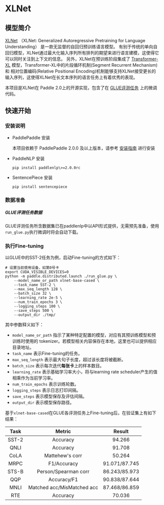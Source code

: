 # XLNet

## 模型简介

[XLNet](https://arxiv.org/abs/1906.08237) （XLNet: Generalized Autoregressive Pretraining for Language Understanding） 是一款无监督的自回归预训练语言模型。 有别于传统的单向自回归模型，XLNet通过最大化输入序列所有排列的期望来进行语言建模，这使得它可以同时关注到上下文的信息。 另外，XLNet在预训练阶段集成了 [Transformer-XL](https://arxiv.org/abs/1901.02860) 模型，Transformer-XL中的片段循环机制(Segment Recurrent Mechanism)和 相对位置编码(Relative Positional Encoding)机制能够支持XLNet接受更长的输入序列，这使得XLNet在长文本序列的语言任务上有着优秀的表现。

本项目是XLNet在 Paddle 2.0上的开源实现，包含了在 [GLUE评测任务](https://gluebenchmark.com/tasks) 上的微调代码。

## 快速开始

### 安装说明

* PaddlePaddle 安装

   本项目依赖于 PaddlePaddle 2.0.0 及以上版本，请参考 [安装指南](http://www.paddlepaddle.org/#quick-start) 进行安装

* PaddleNLP 安装

   ```shell
   pip install paddlenlp\>=2.0.0rc
   ```
  
* SentencePiece 安装
   ```shell
   pip install sentencepiece
   ```

### 数据准备

##### GLUE评测任务数据

GLUE评测任务所含数据集已在paddlenlp中以API形式提供，无需预先准备，使用`run_glue.py`执行微调时将会自动下载。

### 执行Fine-tuning

以GLUE中的SST-2任务为例，启动Fine-tuning的方式如下：

```shell
# 设置当前使用设备，如第0号卡
export CUDA_VISIBLE_DEVICES=0
python -m paddle.distributed.launch ./run_glue.py \
    --model_name_or_path xlnet-base-cased \
    --task_name SST-2 \
    --max_seq_length 128 \
    --batch_size 32 \
    --learning_rate 2e-5 \
    --num_train_epochs 3 \
    --logging_steps 100 \
    --save_steps 500 \
    --output_dir ./tmp/
```

其中参数释义如下：
- `model_name_or_path` 指示了某种特定配置的模型，对应有其预训练模型和预训练时使用的 tokenizer。若模型相关内容保存在本地，这里也可以提供相应目录地址。
- `task_name` 表示Fine-tuning的任务。
- `max_seq_length` 表示最大句子长度，超过该长度将被截断。
- `batch_size` 表示每次迭代**每张卡**上的样本数目。
- `learning_rate` 表示基础学习率大小，将与learning rate scheduler产生的值相乘作为当前学习率。
- `num_train_epochs` 表示训练轮数。
- `logging_steps` 表示日志打印间隔。
- `save_steps` 表示模型保存及评估间隔。
- `output_dir` 表示模型保存路径。

基于`xlnet-base-cased`在GLUE各评测任务上Fine-tuning后，在验证集上有如下结果：

| Task  | Metric                       | Result             |     
|:-----:|:----------------------------:|:------------------:|
| SST-2 | Accuracy                     |      94.266        |     
| QNLI  | Accuracy                     |      91.708        |         
| CoLA  | Mattehew's corr              |      50.264        |      
| MRPC  | F1/Accuracy                  |   91.071/87.745    |     
| STS-B | Person/Spearman corr         |   86.243/85.973    |      
| QQP   | Accuracy/F1                  |   90.838/87.644    |          
| MNLI  | Matched acc/MisMatched acc   |   87.468/86.859    |         
| RTE   | Accuracy                     |      70.036        |